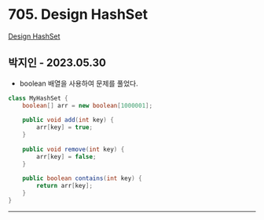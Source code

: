 # 705. Design HashSet

[Design HashSet](https://leetcode.com/problems/design-hashset/)

## 박지인 - 2023.05.30

- boolean 배열을 사용하여 문제를 풀었다.

```java
class MyHashSet {
    boolean[] arr = new boolean[1000001];
    
    public void add(int key) {
        arr[key] = true;
    }
    
    public void remove(int key) {
        arr[key] = false;
    }
    
    public boolean contains(int key) {
        return arr[key];
    }
}

```

---

